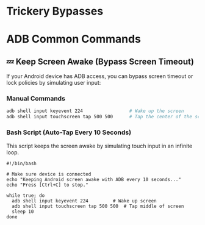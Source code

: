 # Trickery Bypasses

# ADB Common Commands

## 💤 Keep Screen Awake (Bypass Screen Timeout)

If your Android device has ADB access, you can bypass screen timeout or lock policies by simulating user input:

### Manual Commands
```bash
adb shell input keyevent 224                 # Wake up the screen
adb shell input touchscreen tap 500 500      # Tap the center of the screen
```

### Bash Script (Auto-Tap Every 10 Seconds)

This script keeps the screen awake by simulating touch input in an infinite loop.
```
#!/bin/bash

# Make sure device is connected
echo "Keeping Android screen awake with ADB every 10 seconds..."
echo "Press [Ctrl+C] to stop."

while true; do
  adb shell input keyevent 224         # Wake up screen
  adb shell input touchscreen tap 500 500  # Tap middle of screen
  sleep 10
done

```
